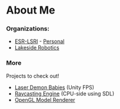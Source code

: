 # About Me

### Organizations:

- [ESR-LSRI](https://github.com/ESR-LSRI) - [Personal](https://github.com/ESR-LSRI/2023_NoahL)
- [Lakeside Robotics](https://github.com/Lakeside-Robotics)

### More

Projects to check out!
- [Laser Demon Babies](https://github.com/noahl25/Laser-Demon-Babies) (Unity FPS)
- [Raycasting Engine](https://github.com/noahl25/SDL3DRaycastingEngine) (CPU-side using SDL)
- [OpenGL Model Renderer](https://github.com/noahl25/OpenGL-3D-Model-Renderer)
